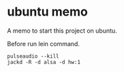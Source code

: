 # ubuntu memo
A memo to start this project on ubuntu.

Before run lein command.

```
pulseaudio --kill
jackd -R -d alsa -d hw:1
```